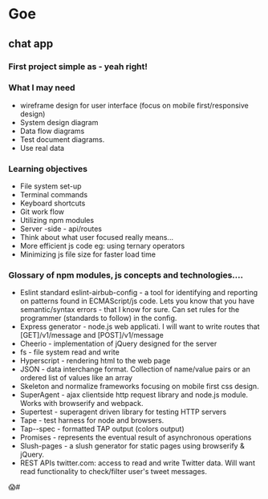 # Goe

## chat app

### First project simple as - yeah right!

### What I may need

* wireframe design for user interface (focus on mobile first/responsive design)
* System design diagram
* Data flow diagrams
* Test document diagrams.
* Use real data

### Learning objectives

* File system set-up
* Terminal commands
* Keyboard shortcuts
* Git work flow
* Utilizing npm modules
* Server -side - api/routes
* Think about what user focused really means...
* More efficient js code eg: using ternary operators
* Minimizing js file size for faster load time

### Glossary of npm modules, js concepts and technologies....

* Eslint standard eslint-airbub-config - a tool for identifying and reporting on patterns found in
ECMAScript/js code. Lets you know that you have semantic/syntax errors - that I know for sure. Can set rules for the programmer (standards to follow) in the config.
* Express generator - node.js web applicati. I will want to write routes that [GET]/v1/message and [POST]/v1/message
* Cheerio - implementation of jQuery designed for the server
* fs - file system read and write
* Hyperscript - rendering html to the web page
* JSON - data interchange format. Collection of name/value pairs or an ordered list of values like an array
* Skeleton and normalize frameworks focusing on mobile first css design.
* SuperAgent - ajax clientside http request library and node.js module. Works with browserify and webpack.
* Supertest - superagent driven library for testing HTTP servers
* Tape - test harness for node and browsers.
* Tap--spec - formatted TAP output (colors output)
* Promises - represents the eventual result of asynchronous operations
* Slush-pages - a slush generator for static pages using browserify & jQuery.
* REST APIs twitter.com: access to read and write Twitter data. Will want read functionality to check/filter user's tweet messages.

:scream:#
